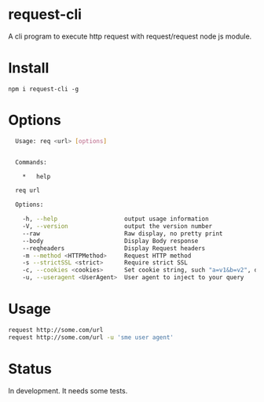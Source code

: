 # request-cli

A cli program to execute http request with request/request node js module.

# Install

```npm i request-cli -g```

# Options

```sh
  Usage: req <url> [options]


  Commands:

    *   help

  req url

  Options:

    -h, --help                   output usage information
    -V, --version                output the version number
    --raw                        Raw display, no pretty print
    --body                       Display Body response
    --reqheaders                 Display Request headers
    -m --method <HTTPMethod>     Request HTTP method
    -s --strictSSL <strict>      Require strict SSL
    -c, --cookies <cookies>      Set cookie string, such "a=v1&b=v2", don t forget quotes on unix because of the &
    -u, --useragent <UserAgent>  User agent to inject to your query

```

# Usage

```sh
request http://some.com/url
request http://some.com/url -u 'sme user agent'
```

# Status

In development. It needs some tests.